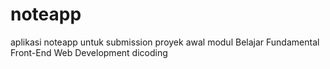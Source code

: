 # noteapp
aplikasi noteapp untuk submission proyek awal modul Belajar Fundamental Front-End Web Development dicoding
